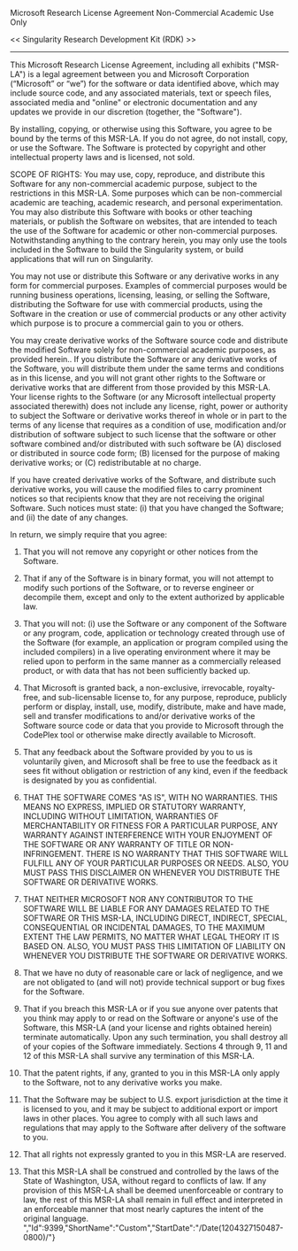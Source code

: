 Microsoft Research License Agreement
Non-Commercial Academic Use Only 

<< Singularity Research Development Kit (RDK) >>
___________________________________________________________________________

This Microsoft Research License Agreement, including all exhibits ("MSR-LA") is a legal agreement between you and Microsoft Corporation (“Microsoft” or “we”) for the software or data identified above, which may include source code, and any associated materials, text or speech files, associated media and "online" or electronic documentation and any updates we provide in our discretion (together, the "Software"). 

By installing, copying, or otherwise using this Software, you agree to be bound by the terms of this MSR-LA. If you do not agree, do not install, copy, or use the Software. The Software is protected by copyright and other intellectual property laws and is licensed, not sold. 

SCOPE OF RIGHTS:
You may use, copy, reproduce, and distribute this Software for any non-commercial academic purpose, subject to the restrictions in this MSR-LA. Some purposes which can be non-commercial academic are teaching, academic research, and personal experimentation. You may also distribute this Software with books or other teaching materials, or publish the Software on websites, that are intended to teach the use of the Software for academic or other non-commercial purposes. Notwithstanding anything to the contrary herein, you may only use the tools included in the Software to build the Singularity system, or build applications that will run on Singularity.

You may not use or distribute this Software or any derivative works in any form for commercial purposes. Examples of commercial purposes would be running business operations, licensing, leasing, or selling the Software, distributing the Software for use with commercial products, using the Software in the creation or use of commercial products or any other activity which purpose is to procure a commercial gain to you or others.

You may create derivative works of the Software source code and distribute the modified Software solely for non-commercial academic purposes, as provided herein.. If you distribute the Software or any derivative works of the Software, you will distribute them under the same terms and conditions as in this license, and you will not grant other rights to the Software or derivative works that are different from those provided by this MSR-LA. Your license rights to the Software (or any Microsoft intellectual property associated therewith) does not include any license, right, power or authority to subject the Software or derivative works thereof in whole or in part to the terms of any license that requires as a condition of use, modification and/or distribution of software subject to such license that the software or other software combined and/or distributed with such software be (A) disclosed or distributed in source code form; (B) licensed for the purpose of making derivative works; or (C) redistributable at no charge. 

If you have created derivative works of the Software, and distribute such derivative works, you will cause the modified files to carry prominent notices so that recipients know that they are not receiving the original Software. Such notices must state: (i) that you have changed the Software; and (ii) the date of any changes.

In return, we simply require that you agree: 

1. That you will not remove any copyright or other notices from the Software.

2. That if any of the Software is in binary format, you will not attempt to modify such portions of the Software, or to reverse engineer or decompile them, except and only to the extent authorized by applicable law. 

3. That you will not: (i) use the Software or any component of the Software or any program, code, application or technology created through use of the Software (for example, an application or program compiled using the included compilers) in a live operating environment where it may be relied upon to perform in the same manner as a commercially released product, or with data that has not been sufficiently backed up.

4. That Microsoft is granted back, a non-exclusive, irrevocable, royalty-free, and sub-licensable license to, for any purpose, reproduce, publicly perform or display, install, use, modify, distribute, make and have made, sell and transfer modifications to and/or derivative works of the Software source code or data that you provide to Microsoft through the CodePlex tool or otherwise make directly available to Microsoft.

5. That any feedback about the Software provided by you to us is voluntarily given, and Microsoft shall be free to use the feedback as it sees fit without obligation or restriction of any kind, even if the feedback is designated by you as confidential. 

6. THAT THE SOFTWARE COMES "AS IS", WITH NO WARRANTIES. THIS MEANS NO EXPRESS, IMPLIED OR STATUTORY WARRANTY, INCLUDING WITHOUT LIMITATION, WARRANTIES OF MERCHANTABILITY OR FITNESS FOR A PARTICULAR PURPOSE, ANY WARRANTY AGAINST INTERFERENCE WITH YOUR ENJOYMENT OF THE SOFTWARE OR ANY WARRANTY OF TITLE OR NON-INFRINGEMENT. THERE IS NO WARRANTY THAT THIS SOFTWARE WILL FULFILL ANY OF YOUR PARTICULAR PURPOSES OR NEEDS. ALSO, YOU MUST PASS THIS DISCLAIMER ON WHENEVER YOU DISTRIBUTE THE SOFTWARE OR DERIVATIVE WORKS.

7. THAT NEITHER MICROSOFT NOR ANY CONTRIBUTOR TO THE SOFTWARE WILL BE LIABLE FOR ANY DAMAGES RELATED TO THE SOFTWARE OR THIS MSR-LA, INCLUDING DIRECT, INDIRECT, SPECIAL, CONSEQUENTIAL OR INCIDENTAL DAMAGES, TO THE MAXIMUM EXTENT THE LAW PERMITS, NO MATTER WHAT LEGAL THEORY IT IS BASED ON. ALSO, YOU MUST PASS THIS LIMITATION OF LIABILITY ON WHENEVER YOU DISTRIBUTE THE SOFTWARE OR DERIVATIVE WORKS.

8. That we have no duty of reasonable care or lack of negligence, and we are not obligated to (and will not) provide technical support or bug fixes for the Software.

9. That if you breach this MSR-LA or if you sue anyone over patents that you think may apply to or read on the Software or anyone's use of the Software, this MSR-LA (and your license and rights obtained herein) terminate automatically. Upon any such termination, you shall destroy all of your copies of the Software immediately. Sections 4 through 9, 11 and 12 of this MSR-LA shall survive any termination of this MSR-LA.

10. That the patent rights, if any, granted to you in this MSR-LA only apply to the Software, not to any derivative works you make.

11. That the Software may be subject to U.S. export jurisdiction at the time it is licensed to you, and it may be subject to additional export or import laws in other places. You agree to comply with all such laws and regulations that may apply to the Software after delivery of the software to you.

12. That all rights not expressly granted to you in this MSR-LA are reserved.

13. That this MSR-LA shall be construed and controlled by the laws of the State of Washington, USA, without regard to conflicts of law. If any provision of this MSR-LA shall be deemed unenforceable or contrary to law, the rest of this MSR-LA shall remain in full effect and interpreted in an enforceable manner that most nearly captures the intent of the original language. ","Id":9399,"ShortName":"Custom","StartDate":"/Date(1204327150487-0800)/"}
